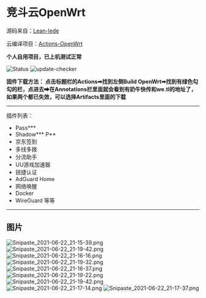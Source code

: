 # 竞斗云OpenWrt

源码来自：[Lean-lede](https://github.com/coolsnowwolf/lede)

云编译项目：[Actions-OpenWrt](https://github.com/P3TERX/Actions-OpenWrt)

**个人自用项目，已上机测试正常**

![Status](https://github.com/2CW/jdy-openwrt/actions/workflows/build-openwrt.yml/badge.svg)
![update-checker](https://github.com/2CW/jdy-openwrt/actions/workflows/update-checker.yml/badge.svg)

**固件下载方法： 点击标题栏的Actions➡找到左侧Build OpenWrt➡找到有绿色勾勾的栏，点进去➡在Annotations栏里面就会看到有奶牛快传和we.tl的地址了，如果两个都已失效，可以选择Artifacts里面的下载**

---
插件列表：
- Pass***
- Shadow*** P**
- 京东签到
- 多线多拨
- 分流助手
- UU游戏加速器
- 锐捷认证
- AdGuard Home
- 网络唤醒
- Docker
- WireGuard
等等
---
## 图片
![Snipaste_2021-06-22_21-15-39.png](https://p.pstatp.com/origin/pgc-image/e73c749a21f1429ca75d7146d3835479)
![Snipaste_2021-06-22_21-19-42.png](https://p.pstatp.com/origin/pgc-image/b3515fc743cf41d28ba7b771596bb4d0)
![Snipaste_2021-06-22_21-16-16.png](https://p.pstatp.com/origin/pgc-image/430d91d6931840c08412883332bc5cf7)
![Snipaste_2021-06-22_21-19-32.png](https://p.pstatp.com/origin/pgc-image/f4df4ea5f82b4a879a1ef15c4c709abd)
![Snipaste_2021-06-22_21-16-37.png](https://p.pstatp.com/origin/pgc-image/d0a8112955a647d9bfc678a050b3f17c)
![Snipaste_2021-06-22_21-19-22.png](https://p.pstatp.com/origin/pgc-image/b5074f2ee9a745f68a5b9e8d3db50b8c)
![Snipaste_2021-06-22_21-19-42.png](https://p.pstatp.com/origin/pgc-image/b3515fc743cf41d28ba7b771596bb4d0)
![Snipaste_2021-06-22_21-17-14.png](https://p.pstatp.com/origin/pgc-image/e5bd78ac1af345ebbcca4aeb6434a415)
![Snipaste_2021-06-22_21-17-37.png](https://p.pstatp.com/origin/pgc-image/946bc0ed992b4fa388fe39594524d0a1)
